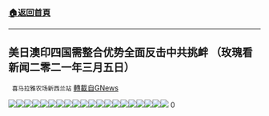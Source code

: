 ###  [:house:返回首頁](https://github.com/ourhimalayas/txt)
---

## 美日澳印四国需整合优势全面反击中共挑衅 （玫瑰看新闻二零二一年三月五日）
` 喜马拉雅农场新西兰站` [轉載自GNews](https://gnews.org/zh-hans/959365/)

![]()![](https://gnews.org/wp-content/uploads/2021/03/1-56.jpg)![]()![](https://gnews.org/wp-content/uploads/2021/03/2-27.jpg)![]()![](https://gnews.org/wp-content/uploads/2021/03/3-39.jpg)![]()![](https://gnews.org/wp-content/uploads/2021/03/4-23.jpg)![]()![](https://gnews.org/wp-content/uploads/2021/03/5-20.jpg)![]()![](https://gnews.org/wp-content/uploads/2021/03/6-19.jpg)![]()![](https://gnews.org/wp-content/uploads/2021/03/7-13.jpg)![]()![](https://gnews.org/wp-content/uploads/2021/03/8-2.jpg)![]()![](https://gnews.org/wp-content/uploads/2021/03/9-7.jpg)![]()![](https://gnews.org/wp-content/uploads/2021/03/10.jpg)![]()![](https://gnews.org/wp-content/uploads/2021/03/11-1.jpg)![]()![](https://gnews.org/wp-content/uploads/2021/03/12-2.jpg)![]()![](https://gnews.org/wp-content/uploads/2021/03/13.jpg)![]()![](https://gnews.org/wp-content/uploads/2021/03/14.jpg)![]()![](https://gnews.org/wp-content/uploads/2021/03/15.jpg)![]()![](https://gnews.org/wp-content/uploads/2021/03/16-1.jpg)![]()![](https://gnews.org/wp-content/uploads/2021/03/17-1.jpg)![]()![](https://gnews.org/wp-content/uploads/2021/03/18-1.jpg)![]()![](https://gnews.org/wp-content/uploads/2021/03/19-1.jpg)![]()![](https://gnews.org/wp-content/uploads/2021/03/20-1.jpg)
0

